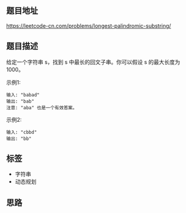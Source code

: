 ## 题目地址

https://leetcode-cn.com/problems/longest-palindromic-substring/

## 题目描述

给定一个字符串 s，找到 s 中最长的回文子串。你可以假设 s 的最大长度为 1000。

示例1:
```
输入: "babad"
输出: "bab"
注意: "aba" 也是一个有效答案。
```

示例2:
```
输入: "cbbd"
输出: "bb"
```

## 标签

- 字符串
- 动态规划

## 思路

